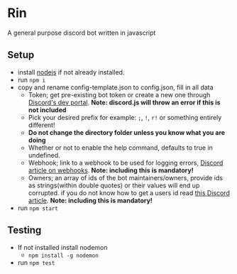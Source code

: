 # Rin
A general purpose discord bot written in javascript

## Setup
* install [nodejs](https://nodejs.org/en/) if not already installed.
* run `npm i`
* copy and rename config-template.json to config.json, fill in all data
	* Token; get pre-existing bot token or create a new one through [Discord's dev portal](https://discord.com/developers/applications). **Note: discord.js will throw an error if this is not included**
	* Pick your desired prefix for example: `;`, `!`, `r!` or something entirely different!
	* **Do not change the directory folder unless you know what you are doing**
	* Whether or not to enable the help command, defaults to true in undefined.
	* Webhook; link to a webhook to be used for logging errors, [Discord article on webhooks](https://support.discord.com/hc/en-us/articles/228383668-Intro-to-Webhooks). **Note: including this is mandatory!**
	* Owners; an array of ids of the bot maintainers/owners, provide ids as strings(within double quotes) or their values will end up corrupted. if you do not know how to get a users id read [this Discord article](https://support.discord.com/hc/en-us/articles/206346498-Where-can-I-find-my-User-Server-Message-ID-). **Note: including this is mandatory!**
* run `npm start`

## Testing
* If not installed install nodemon
	* `npm install -g nodemon`
* run `npm test`
